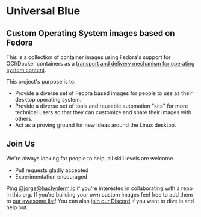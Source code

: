 # Universal Blue

## Custom Operating System images based on Fedora

This is a collection of container images using Fedora's support for OCI/Docker containers as a [transport and delivery mechanism for operating system content](https://fedoraproject.org/wiki/Changes/OstreeNativeContainerStable).

This project's purpose is to:

- Provide a diverse set of Fedora based images for people to use as their desktop operating system.
- Provide a diverse set of tools and reusable automation "kits" for more technical users so that they can customize and share their images with others.
- Act as a proving ground for new ideas around the Linux desktop. 

## Join Us

We're always looking for people to help, all skill levels are welcome.

- Pull requests gladly accepted
- Experimentation encouraged

Ping [@jorge@hachyderm.io](https://hachyderm.io/@jorge) if you're interested in collaborating with a repo in this org. If you're building your own custom images feel free to add them to [our awesome list](https://github.com/ublue-os/awesome-custom-images)! You can also [join our Discord](https://discord.gg/WEu6BdFEtp) if you want to dive in and help out.
